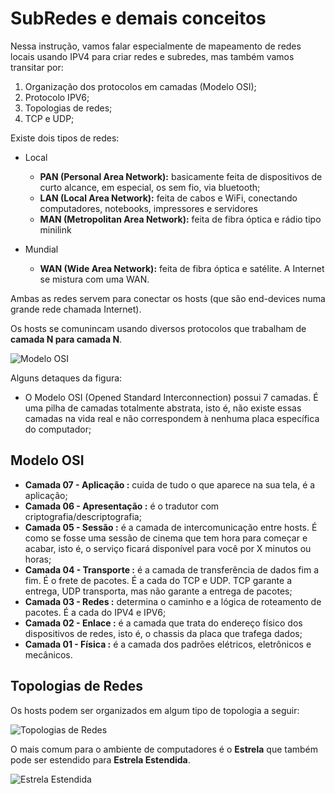 # SubRedes e demais conceitos

Nessa instrução, vamos falar especialmente de mapeamento de redes locais usando IPV4 para criar redes e subredes, mas também vamos transitar por:

1) Organização dos protocolos em camadas (Modelo OSI);
2) Protocolo IPV6;
3) Topologias de redes;
4) TCP e UDP;


Existe dois tipos de redes: 

* Local
  - **PAN (Personal Area Network):** basicamente feita de dispositivos de curto alcance, em especial, os sem fio, via bluetooth;
  - **LAN (Local Area Network):** feita de cabos e WiFi, conectando computadores, notebooks, impressores e servidores
  - **MAN (Metropolitan Area Network):** feita de fibra óptica e rádio tipo minilink
    
* Mundial
  - **WAN (Wide Area Network):** feita de fibra óptica e satélite. A Internet se mistura com uma WAN.

Ambas as redes servem para conectar os hosts (que são end-devices numa grande rede chamada Internet).

Os hosts se comunincam usando diversos protocolos que trabalham de **camada N para camada N**.


<picture>
   <source media="(prefers-color-scheme: light)" srcset="https://github.com/agodoi/SubRedes/blob/main/imgs/modelo_osi.png">
   <img alt="Modelo OSI" src="[YOUR-DEFAULT-IMAGE](https://github.com/agodoi/SubRedes/blob/main/imgs/modelo_osi.png)">
</picture>

Alguns detaques da figura:

* O Modelo OSI (Opened Standard Interconnection) possui 7 camadas. É uma pilha de camadas totalmente abstrata, isto é, não existe essas camadas na vida real e não correspondem à nenhuma placa específica do computador;

## Modelo OSI
  
* **Camada 07 - Aplicação :** cuida de tudo o que aparece na sua tela, é a aplicação;
* **Camada 06 - Apresentação :** é o tradutor com criptografia/descriptografia;
* **Camada 05 - Sessão :** é a camada de intercomunicação entre hosts. É como se fosse uma sessão de cinema que tem hora para começar e acabar, isto é, o serviço ficará disponível para você por X minutos ou horas;
* **Camada 04 - Transporte :** é a camada de transferência de dados fim a fim. É o frete de pacotes. É a cada do TCP e UDP. TCP garante a entrega, UDP transporta, mas não garante a entrega de pacotes;
* **Camada 03 - Redes :** determina o caminho e a lógica de roteamento de pacotes. É a cada do IPV4 e IPV6;
* **Camada 02 - Enlace :** é a camada que trata do endereço físico dos dispositivos de redes, isto é, o chassis da placa que trafega dados;
* **Camada 01 - Física :** é a camada dos padrões elétricos, eletrônicos e mecânicos. 

## Topologias de Redes

Os hosts podem ser organizados em algum tipo de topologia a seguir:

<picture>
   <source media="(prefers-color-scheme: light)" srcset="https://github.com/agodoi/SubRedes/blob/main/imgs/network-topology.png">
   <img alt="Topologias de Redes" src="[YOUR-DEFAULT-IMAGE](https://github.com/agodoi/SubRedes/blob/main/imgs/network-topology.png)">
</picture>

O mais comum para o ambiente de computadores é o **Estrela** que também pode ser estendido para **Estrela Estendida**.


<picture>
   <source media="(prefers-color-scheme: light)" srcset="https://github.com/agodoi/SubRedes/blob/main/imgs/estrela_extendida.png">
   <img alt="Estrela Estendida" src="[YOUR-DEFAULT-IMAGE](https://github.com/agodoi/SubRedes/blob/main/imgs/estrela_extendida.png)">
</picture>
